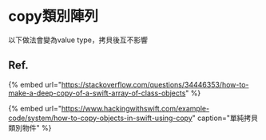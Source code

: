 # copy類別陣列

以下做法會變為value type，拷貝後互不影響

## Ref.

{% embed url="https://stackoverflow.com/questions/34446353/how-to-make-a-deep-copy-of-a-swift-array-of-class-objects" %}

{% embed url="https://www.hackingwithswift.com/example-code/system/how-to-copy-objects-in-swift-using-copy" caption="單純拷貝類別物件" %}





